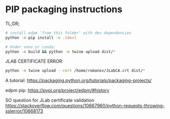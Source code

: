 # PIP packaging instructions
TL;DR;   

```bash
# install edpm 'from this folder' with dev dependencies
python -m pip install -e .[dev]

# Under venv or conda: 
python -m build && python -m twine upload dist/* 
```

JLAB CERTIFICATE ERROR:

```bash
python -m twine upload --cert /home/romanov/JLabCA.crt dist/*
```


A tutorial:
https://packaging.python.org/tutorials/packaging-projects/

edpm pip: https://pypi.org/project/edpm/#history

SO question for JLab certificate validation
https://stackoverflow.com/questions/10667960/python-requests-throwing-sslerror/10668173



